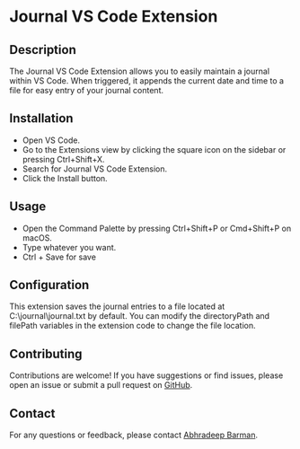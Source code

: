 # Journal VS Code Extension

## Description
The Journal VS Code Extension allows you to easily maintain a journal within VS Code. When triggered, it appends the current date and time to a file for easy entry of your journal content.

## Installation
- Open VS Code.
- Go to the Extensions view by clicking the square icon on the sidebar or pressing Ctrl+Shift+X.
- Search for Journal VS Code Extension.
- Click the Install button.

## Usage
- Open the Command Palette by pressing Ctrl+Shift+P or Cmd+Shift+P on macOS.
- Type whatever you want.
- Ctrl + Save for save

## Configuration
This extension saves the journal entries to a file located at C:\journal\journal.txt by default. You can modify the directoryPath and filePath variables in the extension code to change the file location.

## Contributing
Contributions are welcome! If you have suggestions or find issues, please open an issue or submit a pull request on [GitHub](https://github.com/abhradeepbarman/journal-vscode-extension.git).

## Contact
For any questions or feedback, please contact [Abhradeep Barman](https://www.linkedin.com/in/abhradeepbarman/).